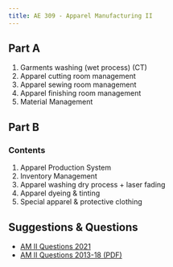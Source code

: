 ```yaml
---
title: AE 309 - Apparel Manufacturing II
---
```


## Part A

1. Garments washing (wet process) (CT)
2. Apparel cutting room management
3. Apparel sewing room management
4. Apparel finishing room management
5. Material Management

## Part B

### Contents

1. Apparel Production System
2. Inventory Management
3. Apparel washing dry process + laser fading
4. Apparel dyeing & tinting
5. Special apparel & protective clothing

## Suggestions & Questions

- [AM II Questions 2021](./questions/AM-II-question-2021.md)
- [AM II Questions 2013-18 (PDF)](./questions/AM-II-questions-2013-18.pdf)
